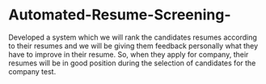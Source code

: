 # Automated-Resume-Screening-
Developed a system which we will rank the candidates resumes according to their resumes and we will be giving them feedback personally what they have to improve in their resume. So, when they apply for company, their resumes will be in good position during the selection of candidates for the company test.
